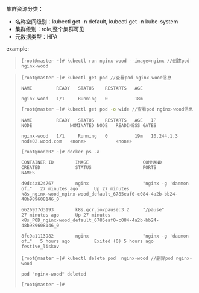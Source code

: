 集群资源分类：

* 名称空间级别：kubectl get -n default, kubectl get -n kube-system
* 集群级别：role,整个集群可见
* 元数据类型：HPA 

example:

> `[root@master ~]# kubectl run nginx-wood --image=nginx //创建pod nginx-wood`

> `[root@master ~]# kubectl get pod //查看pod nginx-wood信息`
>
> `NAME         READY   STATUS    RESTARTS   AGE`
>
> `nginx-wood   1/1     Running   0          18m`
>
> ```bash
> [root@master ~]# kubectl get pod -o wide //查看pod nginx-wood信息
> ```
>
> `NAME         READY   STATUS    RESTARTS   AGE   IP           NODE              NOMINATED NODE   READINESS GATES`
>
> `nginx-wood   1/1     Running   0          19m   10.244.1.3   node02.wood.com   <none>           <none>`
>
> `[root@node02 ~]# docker ps -a`
>
> `CONTAINER ID        IMAGE                    COMMAND                  CREATED             STATUS                   PORTS               NAMES`
>
> `d9dc4a824767        nginx                    "nginx -g 'daemon of…"   27 minutes ago      Up 27 minutes                                k8s_nginx-wood_nginx-wood_default_6785eaf0-c084-4a2b-bb24-48b989608146_0`
>
> `6626937d3193        k8s.gcr.io/pause:3.2     "/pause"                 27 minutes ago      Up 27 minutes                                k8s_POD_nginx-wood_default_6785eaf0-c084-4a2b-bb24-48b989608146_0`
>
> `8fc9a1113982        nginx                    "nginx -g 'daemon of…"   5 hours ago         Exited (0) 5 hours ago                       festive_liskov`
>
> `[root@master ~]# kubectl delete pod  nginx-wood //删除pod nginx-wood`
>
> `pod "nginx-wood" deleted`
>
> `[root@master ~]#`



